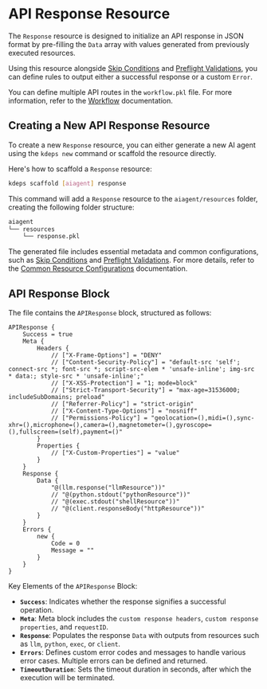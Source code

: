 # API Response Resource

The `Response` resource is designed to initialize an API response in JSON format by pre-filling the `Data` array with
values generated from previously executed resources.

Using this resource alongside [Skip Conditions](../resources/skip) and [Preflight
Validations](../resources/validations), you can define rules to output either a successful response or a custom `Error`.

You can define multiple API routes in the `workflow.pkl` file. For more information, refer to the
[Workflow](../configuration/workflow) documentation.

## Creating a New API Response Resource

To create a new `Response` resource, you can either generate a new AI agent using the `kdeps new` command or scaffold
the resource directly.

Here's how to scaffold a `Response` resource:

```bash
kdeps scaffold [aiagent] response
```

This command will add a `Response` resource to the `aiagent/resources` folder, creating the following folder structure:

```bash
aiagent
└── resources
    └── response.pkl
```

The generated file includes essential metadata and common configurations, such as [Skip Conditions](../resources/skip)
and [Preflight Validations](../resources/validations). For more details, refer to the [Common Resource
Configurations](../resources/resources#common-resource-configurations) documentation.

## API Response Block

The file contains the `APIResponse` block, structured as follows:

```apl
APIResponse {
    Success = true
    Meta {
        Headers {
            // ["X-Frame-Options"] = "DENY"
            // ["Content-Security-Policy"] = "default-src 'self'; connect-src *; font-src *; script-src-elem * 'unsafe-inline'; img-src * data:; style-src * 'unsafe-inline';"
            // ["X-XSS-Protection"] = "1; mode=block"
            // ["Strict-Transport-Security"] = "max-age=31536000; includeSubDomains; preload"
            // ["Referrer-Policy"] = "strict-origin"
            // ["X-Content-Type-Options"] = "nosniff"
            // ["Permissions-Policy"] = "geolocation=(),midi=(),sync-xhr=(),microphone=(),camera=(),magnetometer=(),gyroscope=(),fullscreen=(self),payment=()"
        }
        Properties {
            // ["X-Custom-Properties"] = "value"
        }
    }
    Response {
        Data {
            "@(llm.response("llmResource"))"
            // "@(python.stdout("pythonResource"))"
            // "@(exec.stdout("shellResource"))"
            // "@(client.responseBody("httpResource"))"
        }
    }
    Errors {
        new {
            Code = 0
            Message = ""
        }
    }
}
```

Key Elements of the `APIResponse` Block:

- **`Success`**: Indicates whether the response signifies a successful operation.
- **`Meta`**: Meta block includes the `custom response headers`, `custom response properties`, and `requestID`.
- **`Response`**: Populates the response `Data` with outputs from resources such as `llm`, `python`, `exec`, or
  `client`.
- **`Errors`**: Defines custom error codes and messages to handle various error cases. Multiple errors can be defined
  and returned.
- **`TimeoutDuration`**: Sets the timeout duration in seconds, after which the execution will be terminated.
